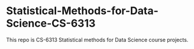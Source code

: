 # Statistical-Methods-for-Data-Science-CS-6313
This repo is CS-6313 Statistical methods for Data Science course projects.

